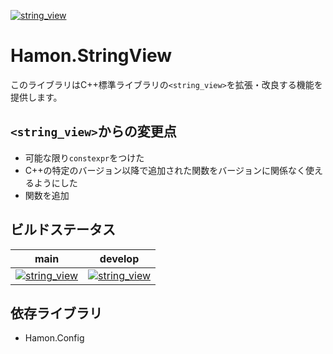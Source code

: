 ﻿[![string_view](https://github.com/shibainuudon/HamonCore/actions/workflows/string_view.yml/badge.svg)](https://github.com/shibainuudon/HamonCore/actions/workflows/string_view.yml)

# Hamon.StringView

このライブラリはC++標準ライブラリの`<string_view>`を拡張・改良する機能を提供します。

## `<string_view>`からの変更点

* 可能な限り`constexpr`をつけた
* C++の特定のバージョン以降で追加された関数をバージョンに関係なく使えるようにした
* 関数を追加

## ビルドステータス

| main | develop |
| ---- | ------- |
|[![string_view](https://github.com/shibainuudon/HamonCore/actions/workflows/string_view.yml/badge.svg?branch=main)](https://github.com/shibainuudon/HamonCore/actions/workflows/string_view.yml)|[![string_view](https://github.com/shibainuudon/HamonCore/actions/workflows/string_view.yml/badge.svg?branch=develop)](https://github.com/shibainuudon/HamonCore/actions/workflows/string_view.yml)|

## 依存ライブラリ

* Hamon.Config
